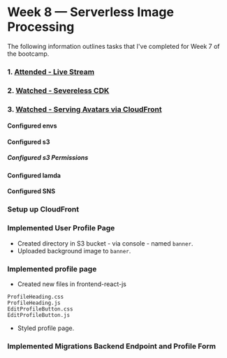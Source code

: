 # Week 8 — Serverless Image Processing

The following information outlines tasks that I've completed for Week 7 of the bootcamp. 

### 1. [Attended - Live Stream](https://www.youtube.com/watch?v=YiSNlK4bk90&list=PLBfufR7vyJJ7k25byhRXJldB5AiwgNnWv)  
### 2. [Watched - Severeless CDK](https://www.youtube.com/watch?v=jyUpZP2knBI)  
### 3. [Watched - Serving Avatars via CloudFront](https://www.youtube.com/watch?v=Hl5XVb7dL6I&t)

#### Configured envs

#### Configured s3

##### Configured s3 Permissions

#### Configured lamda

#### Configured SNS

### Setup up CloudFront

### Implemented User Profile Page
- Created directory in S3 bucket - via console - named `banner`.  
- Uploaded background image to `banner`.

### Implemented profile page
- Created new files in frontend-react-js
```
ProfileHeading.css
ProfileHeading.js
EditProfileButton.css
EditProfileButton.js
```
- Styled profile page.

### Implemented Migrations Backend Endpoint and Profile Form
